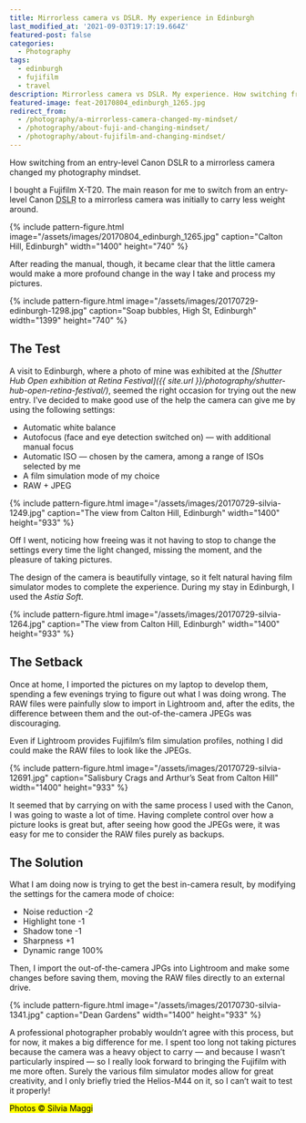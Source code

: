 ```yaml
---
title: Mirrorless camera vs DSLR. My experience in Edinburgh
last_modified_at: '2021-09-03T19:17:19.664Z'
featured-post: false
categories:
  - Photography
tags:
  - edinburgh
  - fujifilm
  - travel
description: Mirrorless camera vs DSLR. My experience. How switching from an entry-level Canon DSLR to a mirrorless camera changed my photography mindset.
featured-image: feat-20170804_edinburgh_1265.jpg
redirect_from:
  - /photography/a-mirrorless-camera-changed-my-mindset/
  - /photography/about-fuji-and-changing-mindset/
  - /photography/about-fujifilm-and-changing-mindset/
---
```

<p class="lead">How switching from an entry-level Canon DSLR to a mirrorless camera changed my photography mindset.</p>

<!--more-->

I bought a Fujifilm X-T20. The main reason for me to switch from an entry-level Canon
<abbr title="Digital Single-Lense Reflex">DSLR</abbr> to a mirrorless camera was initially to carry less weight around.

{% include pattern-figure.html image="/assets/images/20170804_edinburgh_1265.jpg" caption="Calton Hill, Edinburgh" width="1400" height="740" %}

After reading the manual, though, it became clear that the little camera would make a more profound change in the way I take and process my pictures.

{% include pattern-figure.html image="/assets/images/20170729-edinburgh-1298.jpg" caption="Soap bubbles, High St, Edinburgh" width="1399" height="740" %}

## The Test

A visit to Edinburgh, where a photo of mine was exhibited at the _[Shutter Hub Open exhibition at Retina Festival]({{ site.url }}/photography/shutter-hub-open-retina-festival/)_, seemed the right occasion for trying out the new entry. I’ve decided to make good use of the help the camera can give me by using the following settings:

<ul class="smd-ul">
<li>Automatic white balance</li>
<li>Autofocus (face and eye detection switched on)  — with additional manual focus</li>
<li>Automatic ISO — chosen by the camera, among a range of ISOs selected by me</li>
<li>A film simulation mode of my choice</li>
<li>RAW + JPEG</li>
</ul>

{% include pattern-figure.html image="/assets/images/20170729-silvia-1249.jpg" caption="The view from Calton Hill, Edinburgh" width="1400" height="933" %}

Off I went, noticing how freeing was it not having to stop to change the settings every time the light changed, missing the moment, and the pleasure of taking pictures.

The design of the camera is beautifully vintage, so it felt natural having film simulator modes to complete the experience. During my stay in Edinburgh, I used the _Astia Soft_.

{% include pattern-figure.html image="/assets/images/20170729-silvia-1264.jpg" caption="The view from Calton Hill, Edinburgh" width="1400" height="933" %}

## The Setback

Once at home, I imported the pictures on my laptop to develop them, spending a few evenings trying to figure out what I was doing wrong. The RAW files were painfully slow to import in Lightroom and, after the edits, the difference between them and the out-of-the-camera JPEGs was discouraging.

Even if Lightroom provides Fujifilm’s film simulation profiles, nothing I did could make the RAW files to look like the JPEGs.

{% include pattern-figure.html image="/assets/images/20170729-silvia-12691.jpg" caption="Salisbury Crags and Arthur’s Seat from Calton Hill" width="1400" height="933" %}

It seemed that by carrying on with the same process I used with the Canon, I was going to waste a lot of time. Having complete control over how a picture looks is great but, after seeing how good the JPEGs were, it was easy for me to consider the RAW files purely as backups.

## The Solution

What I am doing now is trying to get the best in-camera result, by modifying the settings for the camera mode of choice:

<ul class="smd-ul">
<li>Noise reduction -2</li>
<li>Highlight tone -1</li>
<li>Shadow tone -1</li>
<li>Sharpness +1</li>
<li>Dynamic range 100%</li>
</ul>

Then, I import the out-of-the-camera JPGs into Lightroom and make some changes before saving them, moving the RAW files directly to an external drive.

{% include pattern-figure.html image="/assets/images/20170730-silvia-1341.jpg" caption="Dean Gardens" width="1400" height="933" %}

A professional photographer probably wouldn’t agree with this process, but for now, it makes a big difference for me. I spent too long not taking pictures because the camera was a heavy object to carry — and because I wasn’t particularly inspired — so I really look forward to bringing the Fujifilm with me more often. Surely the various film simulator modes allow for great creativity, and I only briefly tried the Helios-M44 on it, so I can’t wait to test it properly!

<p class="detached"><mark class="highlight small">Photos &copy; Silvia Maggi</mark></p>

